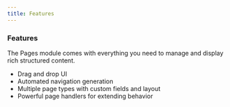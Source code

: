 ```yaml
---
title: Features
---
```


### Features

The Pages module comes with everything you need to manage and display rich structured content.

*   Drag and drop UI
*   Automated navigation generation
*   Multiple page types with custom fields and layout
*   Powerful page handlers for extending behavior
